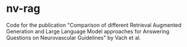 # nv-rag
Code for the publication "Comparison of different Retrieval Augmented Generation and Large Language Model approaches for Answering Questions on Neurovascular Guidelines" by Vach et al.
